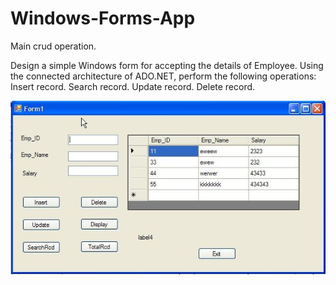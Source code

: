 # Windows-Forms-App
Main crud operation.

Design a simple Windows form for accepting the details of Employee. Using the connected architecture of ADO.NET, perform the following operations:
Insert record.
Search record.
Update record.
Delete record.
<p align="center"><img src="https://github.com/ChanakaDushmantha/Windows-Forms-App/blob/master/Window-Form-Design.jpg"></p>
